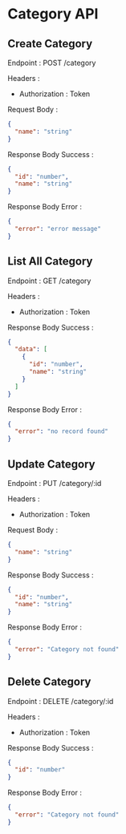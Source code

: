 # Category API

## Create Category

Endpoint : POST /category

Headers :

- Authorization : Token

Request Body :

```json
{
  "name": "string"
}
```

Response Body Success :

```json
{
  "id": "number",
  "name": "string"
}
```

Response Body Error :

```json
{
  "error": "error message"
}
```

## List All Category

Endpoint : GET /category

Headers :

- Authorization : Token

Response Body Success :

```json
{
  "data": [
    {
      "id": "number",
      "name": "string"
    }
  ]
}
```

Response Body Error :

```json
{
  "error": "no record found"
}
```

## Update Category

Endpoint : PUT /category/:id

Headers :

- Authorization : Token

Request Body :

```json
{
  "name": "string"
}
```

Response Body Success :

```json
{
  "id": "number",
  "name": "string"
}
```

Response Body Error :

```json
{
  "error": "Category not found"
}
```

## Delete Category

Endpoint : DELETE /category/:id

Headers :

- Authorization : Token

Response Body Success :

```json
{
  "id": "number"
}
```

Response Body Error :

```json
{
  "error": "Category not found"
}
```
